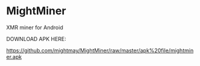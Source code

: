 # MightMiner
XMR miner for Android

DOWNLOAD APK HERE:

https://github.com/mightmay/MightMiner/raw/master/apk%20file/mightminer.apk
